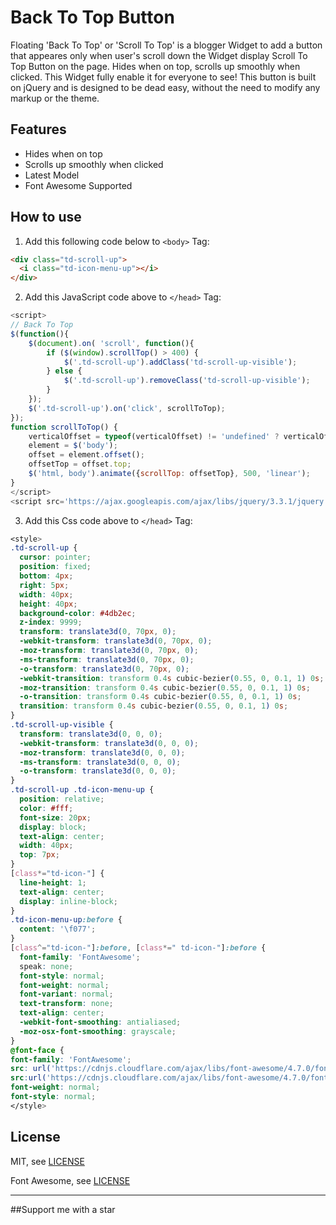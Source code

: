 # Back To Top Button

Floating 'Back To Top' or 'Scroll To Top' is a blogger Widget to add a button that appeares only when user's scroll down the Widget display Scroll To Top Button on the page. Hides when on top, scrolls up smoothly when clicked. This Widget fully enable it for everyone to see! This button is built on jQuery and is designed to be dead easy, without the need to modify any markup or the theme.

## Features

- Hides when on top
- Scrolls up smoothly when clicked
- Latest Model
- Font Awesome Supported

## How to use

1. Add this following code below to `<body>` Tag:
```html
<div class="td-scroll-up">
  <i class="td-icon-menu-up"></i>
</div>
```

2. Add this JavaScript code above to `</head>` Tag:
```js
<script>
// Back To Top
$(function(){
	$(document).on( 'scroll', function(){
		if ($(window).scrollTop() > 400) {
			$('.td-scroll-up').addClass('td-scroll-up-visible');
		} else {
			$('.td-scroll-up').removeClass('td-scroll-up-visible');
		}
	});
	$('.td-scroll-up').on('click', scrollToTop);
});
function scrollToTop() {
	verticalOffset = typeof(verticalOffset) != 'undefined' ? verticalOffset : 0;
	element = $('body');
	offset = element.offset();
	offsetTop = offset.top;
	$('html, body').animate({scrollTop: offsetTop}, 500, 'linear');
}
</script>
<script src='https://ajax.googleapis.com/ajax/libs/jquery/3.3.1/jquery.min.js'></script>
  ```
  
  3. Add this Css code above to `</head>` Tag:
  ```css
  <style>
.td-scroll-up {
    cursor: pointer;
    position: fixed;
    bottom: 4px;
    right: 5px;
    width: 40px;
    height: 40px;
    background-color: #4db2ec;
    z-index: 9999;
    transform: translate3d(0, 70px, 0);
    -webkit-transform: translate3d(0, 70px, 0);
    -moz-transform: translate3d(0, 70px, 0);
    -ms-transform: translate3d(0, 70px, 0);
    -o-transform: translate3d(0, 70px, 0);
    -webkit-transition: transform 0.4s cubic-bezier(0.55, 0, 0.1, 1) 0s;
    -moz-transition: transform 0.4s cubic-bezier(0.55, 0, 0.1, 1) 0s;
    -o-transition: transform 0.4s cubic-bezier(0.55, 0, 0.1, 1) 0s;
    transition: transform 0.4s cubic-bezier(0.55, 0, 0.1, 1) 0s;
}
.td-scroll-up-visible {
    transform: translate3d(0, 0, 0);
    -webkit-transform: translate3d(0, 0, 0);
    -moz-transform: translate3d(0, 0, 0);
    -ms-transform: translate3d(0, 0, 0);
    -o-transform: translate3d(0, 0, 0);
}
.td-scroll-up .td-icon-menu-up {
    position: relative;
    color: #fff;
    font-size: 20px;
    display: block;
    text-align: center;
    width: 40px;
    top: 7px;
}
[class*="td-icon-"] {
    line-height: 1;
    text-align: center;
    display: inline-block;
}
.td-icon-menu-up:before {
    content: '\f077';
}
[class^="td-icon-"]:before, [class*=" td-icon-"]:before {
    font-family: 'FontAwesome';
    speak: none;
    font-style: normal;
    font-weight: normal;
    font-variant: normal;
    text-transform: none;
    text-align: center;
    -webkit-font-smoothing: antialiased;
    -moz-osx-font-smoothing: grayscale;
}
@font-face {
font-family: 'FontAwesome';
src: url('https://cdnjs.cloudflare.com/ajax/libs/font-awesome/4.7.0/fonts/fontawesome-webfont.eot?v=4.7.0');
src:url('https://cdnjs.cloudflare.com/ajax/libs/font-awesome/4.7.0/fonts/fontawesome-webfont.eot?#iefix&v=4.7.0') format('embedded-opentype'),url('https://cdnjs.cloudflare.com/ajax/libs/font-awesome/4.7.0/fonts/fontawesome-webfont.woff2?v=4.7.0') format('woff2'),url('https://cdnjs.cloudflare.com/ajax/libs/font-awesome/4.7.0/fonts/fontawesome-webfont.woff?v=4.7.0') format('woff'),url('https://cdnjs.cloudflare.com/ajax/libs/font-awesome/4.7.0//fonts/fontawesome-webfont.ttf?v=4.7.0') format('truetype'),url('https://cdnjs.cloudflare.com/ajax/libs/font-awesome/4.7.0/fonts/fontawesome-webfont.svg?v=4.7.0#fontawesomeregular') format('svg');
font-weight: normal;
font-style: normal;
</style>
```
## License

MIT, see [LICENSE](https://github.com/Venkatesh-Smart-007/Newspaper-8/blob/master/LICENSE)

Font Awesome, see [LICENSE](https://fontawesome.com/license)

----------


##Support me with a star
